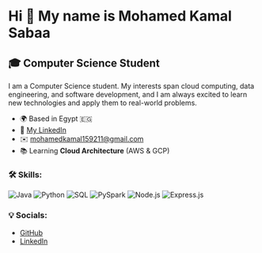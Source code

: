 # Hi 👋 My name is Mohamed Kamal Sabaa

## 🎓 Computer Science Student

I am a Computer Science student. My interests span cloud computing, data engineering, and software development, and I am always excited to learn new technologies and apply them to real-world problems.

- 🌍 Based in Egypt 🇪🇬
- 🔗 [My LinkedIn](https://www.linkedin.com/in/mohamed-k-sabaa-97a4aa224/)
- ✉️ mohamedkamal159211@gmail.com
- 📚 Learning **Cloud Architecture** (AWS & GCP)

### 🛠 Skills:
![Java](https://img.shields.io/badge/Java-007396?style=for-the-badge&logo=java&logoColor=white)
![Python](https://img.shields.io/badge/Python-3776AB?style=for-the-badge&logo=python&logoColor=white)
![SQL](https://img.shields.io/badge/SQL-003B57?style=for-the-badge&logo=sql&logoColor=white)
![PySpark](https://img.shields.io/badge/PySpark-F19C00?style=for-the-badge&logo=apachespark&logoColor=white)
![Node.js](https://img.shields.io/badge/Node.js-339933?style=for-the-badge&logo=nodedotjs&logoColor=white)
![Express.js](https://img.shields.io/badge/Express.js-000000?style=for-the-badge&logo=express&logoColor=white)

### 💡 Socials:
- [GitHub](https://github.com/mohamedkamalsabaa)
- [LinkedIn](https://www.linkedin.com/in/mohamed-k-sabaa-97a4aa224/)
